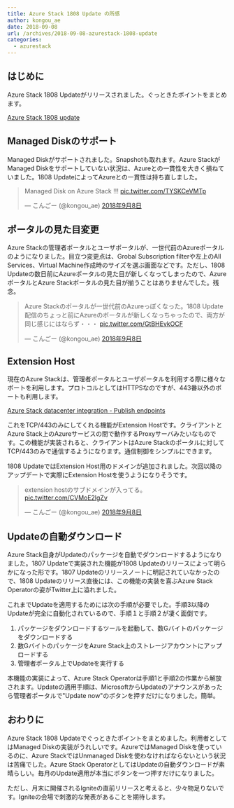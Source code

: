 ```yaml
---
title: Azure Stack 1808 Update の所感
author: kongou_ae
date: 2018-09-08
url: /archives/2018-09-08-azurestack-1808-update
categories:
  - azurestack
---
```


## はじめに

Azure Stack 1808 Updateがリリースされました。ぐっときたポイントをまとめます。

[Azure Stack 1808 update](https://docs.microsoft.com/en-us/azure/azure-stack/azure-stack-update-1808)

## Managed Diskのサポート

Managed Diskがサポートされました。Snapshotも取れます。Azure StackがManaged Diskをサポートしていない状況は、Azureとの一貫性を大きく損ねていました。1808 UpdateによってAzureとの一貫性は持ち直しました。

<blockquote class="twitter-tweet" data-lang="ja"><p lang="en" dir="ltr">Managed Disk on Azure Stack !!! <a href="https://t.co/TYSKCeVMTp">pic.twitter.com/TYSKCeVMTp</a></p>&mdash; こんごー (@kongou_ae) <a href="https://twitter.com/kongou_ae/status/1038225239350468608?ref_src=twsrc%5Etfw">2018年9月8日</a></blockquote>
<script async src="https://platform.twitter.com/widgets.js" charset="utf-8"></script>

## ポータルの見た目変更

Azure Stackの管理者ポータルとユーザポータルが、一世代前のAzureポータルのようになりました。目立つ変更点は、Grobal Subscription filterや左上のAll Services、Virtual Machine作成時のサイズを選ぶ画面などです。ただし、1808 Updateの数日前にAzureポータルの見た目が新しくなってしまったので、AzureポータルとAzure Stackポータルの見た目が揃うことはありませんでした。残念。

<blockquote class="twitter-tweet" data-lang="ja"><p lang="ja" dir="ltr">Azure Stackのポータルが一世代前のAzureっぽくなった。1808 Update配信のちょっと前にAzureのポータルが新しくなっちゃったので、両方が同じ感じにはならず・・・ <a href="https://t.co/GtBHEvkOCF">pic.twitter.com/GtBHEvkOCF</a></p>&mdash; こんごー (@kongou_ae) <a href="https://twitter.com/kongou_ae/status/1038379761846824960?ref_src=twsrc%5Etfw">2018年9月8日</a></blockquote>
<script async src="https://platform.twitter.com/widgets.js" charset="utf-8"></script>

## Extension Host

現在のAzure Stackは、管理者ポータルとユーザポータルを利用する際に様々なポートを利用します。プロトコルとしてはHTTPSなのですが、443番以外のポートも利用します。

[Azure Stack datacenter integration - Publish endpoints](https://docs.microsoft.com/en-us/azure/azure-stack/azure-stack-integrate-endpoints#ports-and-protocols-inbound)

これをTCP/443のみにしてくれる機能がExtension Hostです。クライアントとAzure Stack上のAzureサービスの間で動作するProxyサーバみたいなものです。この機能が実装されると、クライアントはAzure Stackのポータルに対してTCP/443のみで通信するようになります。通信制御をシンプルにできます。

1808 UpdateではExtension Host用のドメインが追加されました。次回以降のアップデートで実際にExtension Hostを使うようになりそうです。

<blockquote class="twitter-tweet" data-lang="ja"><p lang="ja" dir="ltr">extension hostのサブドメインが入ってる。 <a href="https://t.co/CVMoE2lgZv">pic.twitter.com/CVMoE2lgZv</a></p>&mdash; こんごー (@kongou_ae) <a href="https://twitter.com/kongou_ae/status/1038248327698034690?ref_src=twsrc%5Etfw">2018年9月8日</a></blockquote>
<script async src="https://platform.twitter.com/widgets.js" charset="utf-8"></script>

## Updateの自動ダウンロード

Azure Stack自身がUpdateのパッケージを自動でダウンロードするようになりました。1807 Updateで実装された機能が1808 Updateのリリースによって明らかになった形です。1807 Updateのリリースノートに明記されていなかったので、1808 Updateのリリース直後には、この機能の実装を喜ぶAzure Stack Operatorの姿がTwitter上に溢れました。

これまでUpdateを適用するためには次の手順が必要でした。手順3以降のUpdateが完全に自動化されているので、手順１と手順２が凄く面倒です。

1. パッケージをダウンロードするツールを起動して、数Gバイトのパッケージをダウンロードする
1. 数GバイトのパッケージをAzure Stack上のストレージアカウントにアップロードする
1. 管理者ポータル上でUpdateを実行する

本機能の実装によって、Azure Stack Operatorは手順1と手順2の作業から解放されます。Updateの適用手順は、MicrosoftからUpdateのアナウンスがあったら管理者ポータルで"Update now"のボタンを押すだけになりました。簡単。

## おわりに

Azure Stack 1808 Updateでぐっときたポイントをまとめました。利用者としてはManaged Diskの実装がうれしいです。AzureではManaged Diskを使っているのに、Azure StackではUnmanaged Diskを使わなければならないという状況は苦痛でした。Azure Stack OperatorとしてはUpdateの自動ダウンロードが素晴らしい。毎月のUpdate適用が本当にボタンを一つ押すだけになりました。

ただし、月末に開催されるIgniteの直前リリースと考えると、少々物足りないです。Igniteの会場で刺激的な発表があることを期待します。
